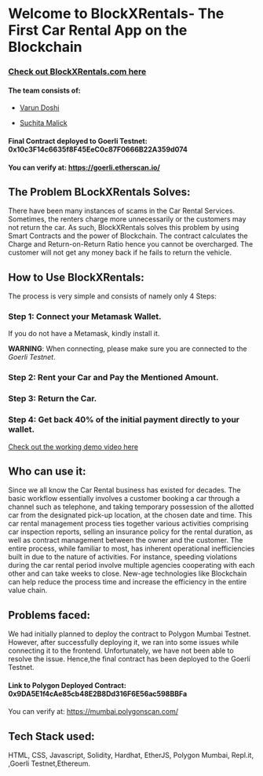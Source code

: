 # Welcome to BlockXRentals- The First Car Rental App on the Blockchain

### [Check out BlockXRentals.com here](https://varun-doshi.github.io/BlockXRentals_UrHackathon/)

#### The team consists of:
  * [Varun Doshi](https://github.com/varun-doshi)


  * [Suchita Malick](https://github.com/CyberNaut-bot)

#### Final Contract deployed to Goerli Testnet: 0x10c3F14c6635f8F45EeC0c87F0666B22A359d074
#### You can verify at: https://goerli.etherscan.io/

## The Problem BLockXRentals Solves:

There have been many instances of scams in the Car Rental Services. Sometimes, the renters charge more unnecessarily or the customers may not return the car. As such, BlockXRentals solves this problem by using Smart Contracts and the power of Blockchain. The contract calculates the Charge and Return-on-Return Ratio hence you cannot be overcharged. The customer will not get any money back if he fails to return the vehicle.

##  How to Use BlockXRentals:
The process is very simple and consists of namely only 4 Steps:

 ###  **Step 1**: Connect your Metamask Wallet.

If you do not have a Metamask, kindly install it.

 **WARNING**: When connecting, please make sure you are connected to the *Goerli Testnet*.

 ###  **Step 2**: Rent your Car and Pay the Mentioned Amount.
 ###  **Step 3**: Return the Car.
 ###  **Step 4**: Get back 40% of the initial payment directly to your wallet.
 
 [Check out the working demo video here](https://drive.google.com/file/d/1yrxno470kz31Cg9yP6MSqgFSi1guDICF/view?usp=sharing)

## Who can use it:
Since we all know the Car Rental business has existed for decades. The basic workflow essentially involves a customer booking a car through a channel such as telephone, and taking temporary possession of the allotted car from the designated pick-up location, at the chosen date and time. This car rental management process ties together various activities comprising car inspection reports, selling an insurance policy for the rental duration, as well as contract management between the owner and the customer. The entire process, while familiar to most, has inherent operational inefficiencies built in due to the nature of activities. For instance, speeding violations during the car rental period involve multiple agencies cooperating with each other and can take weeks to close. New-age technologies like Blockchain can help reduce the process time and increase the efficiency in the entire value chain.

##  Problems faced:
We had initially planned to deploy the contract to Polygon Mumbai Testnet. However, after successfully deploying it, we ran into some issues while connecting it to the frontend. Unfortunately, we have not been able to resolve the issue. Hence,the final contract has been deployed to the Goerli Testnet.
#### Link to Polygon Deployed Contract: 0x9DA5E1f4cAe85cb48E2B8Dd316F6E56ac598BBFa
#### 
You can verify at: https://mumbai.polygonscan.com/

## Tech Stack used:
HTML, CSS, Javascript, Solidity, Hardhat, EtherJS, Polygon Mumbai, Repl.it, ,Goerli Testnet,Ethereum.
